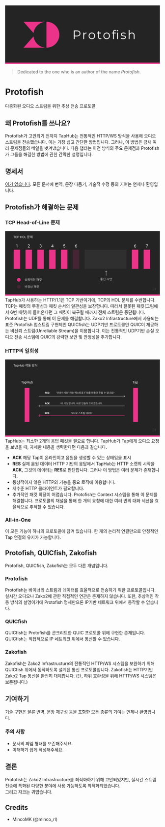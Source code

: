 ![banner](/assets/protofish-banner.png)
> Dedicated to the one who is an author of the name *Protofish*.

# Protofish
다중화된 오디오 스트림을 위한 추상 전송 프로토콜

## 왜 Protofish를 쓰나요?
Protofish가 고안되기 전까지 TapHub는 전통적인 HTTP/WS 방식을 사용해 오디오 스트림을 전송했습니다. 이는 가장 쉽고 간단한 방법입니다. 그러나, 이 방법은 금새 여러 문제점들의 베일을 벗겨냈습니다. 다음 챕터는 이전 방식의 주요 문제점과 Protofish가 그들을 해결한 방법에 관한 간략한 설명입니다.

## 명세서
[여기 있습니다](protofish/protofish.md). 모든 문서에 번역, 문장 다듬기, 기술적 수정 등의 기여는 언제나 환영입니다.

## Protofish가 해결하는 문제
### TCP Head-of-Line 문제
![hol](/assets/tcp-hol.png)
TapHub가 사용하는 HTTP/1.1은 TCP 기반이기에, TCP의 HOL 문제를 수반합니다. TCP는 패킷의 무결성과 패킷 순서의 일관성을 보장합니다. 따라서 잘못된 패킷(그림에서 6번 패킷)이 들어온다면 그 패킷이 복구될 때까지 전체 스트림은 중단됩니다.\
Protofish는 UDP를 통해 이 문제를 해결합니다. Zako2 Infrastructure에서 사용되는 표준 Protofish 업스트림 구현체인 QUICfish는 UDP기반 프로토콜인 QUIC이 제공하는 비신뢰 스트림(Unreliable Stream)을 이용합니다. 이는 전통적인 UDP기반 손실 오디오 전송 시스템에 QUIC의 강력한 보안 및 안정성을 추가합니다.

### HTTP의 일회성
![taphub-principle](/assets/taphub-principle.png)
TapHub는 최소한 2개의 응답 패킷을 필요로 합니다. TapHub가 Tap에게 오디오 요청을 보냈을 때, 자세한 내용을 생략한다면 다음과 같습니다.
- **ACK** 해당 Tap이 온라인이고 음원을 생성할 수 있는 상태임을 표시
- **RES** 실제 음원 데이터
HTTP 기반의 응답에서 TapHub는 HTTP 소켓의 시작을 **ACK**, 그것의 데이터는 **RES**로 판단합니다. 그러나 이 방법은 여러 문제가 존재합니다.
- 통상적이지 않은 HTTP의 기능을 중요 로직에 이용합니다.
- 저수준 HTTP 클라이언트가 필요합니다.
- 추가적인 패킷 확장이 어렵습니다.
Protofish는 Context 시스템을 통해 이 문제를 해결합니다. 프로토콜의 채널을 통해 한 개의 요청에 대한 여러 번의 대화 세션을 효율적으로 추적할 수 있습니다.

### All-in-One
이 모든 기능이 하나의 프로토콜에 담겨 있습니다. 한 개의 논리적 연결만으로 안정적인 Tap 연결의 유지가 가능합니다.

## Protofish, QUICfish, Zakofish
Protofish, QUICfish, Zakofish는 모두 다른 개념입니다.

### Protofish
Protofish는 바이너리 스트림과 데이터를 효율적으로 전송하기 위한 프로토콜입니다. 실시간 오디오나 Zako2에 관한 직접적인 연관은 존재하지 않습니다. 또한, 추상적인 작동 방식의 설명이기에 Protofish 명세만으론 IP기반 네트워크 위에서 동작할 수 없습니다.

### QUICfish
QUICfish는 Protofish를 콘크리트한 QUIC 프로토콜 위에 구현한 존재입니다. QUICfish는 직접적으로 IP 네트워크 위에서 통신할 수 있습니다.

### Zakofish
Zakofish는 Zako2 Infrastructure의 전통적인 HTTP/WS 시스템을 보완하기 위해 QUICfish 위에서 동작하도록 설계된 통신 프로토콜입니다. Zakofish는 HTTP기반 Zako2 Tap 통신을 완전히 대체합니다. (단, 하위 호환성을 위해 HTTP/WS 시스템은 보존됩니다.)

## 기여하기
기술 구현은 물론 번역, 문장 재구성 등을 포함한 모든 종류의 기여는 언제나 환영입니다.

### 주의 사항
- 문서의 짜임 형태를 보존해주세요.
- 이해하기 쉽게 작성해주세요.

## 결론
Protofish는 Zako2 Infrastructure를 최적화하기 위해 고안되었지만, 실시간 스트림 전송에 특화된 다양한 분야에 사용 가능하도록 최적화되었습니다.\
그리고 자코는 귀엽습니다.

## Credits
- MincoMK (@minco_rl)